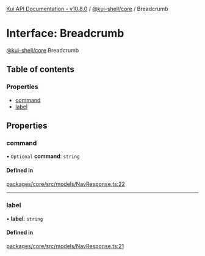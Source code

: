 [Kui API Documentation - v10.8.0](../README.md) / [@kui-shell/core](../modules/kui_shell_core.md) / Breadcrumb

# Interface: Breadcrumb

[@kui-shell/core](../modules/kui_shell_core.md).Breadcrumb

## Table of contents

### Properties

- [command](kui_shell_core.Breadcrumb.md#command)
- [label](kui_shell_core.Breadcrumb.md#label)

## Properties

### command

• `Optional` **command**: `string`

#### Defined in

[packages/core/src/models/NavResponse.ts:22](https://github.com/mra-ruiz/kui/blob/a3b5e3edf/packages/core/src/models/NavResponse.ts#L22)

---

### label

• **label**: `string`

#### Defined in

[packages/core/src/models/NavResponse.ts:21](https://github.com/mra-ruiz/kui/blob/a3b5e3edf/packages/core/src/models/NavResponse.ts#L21)

